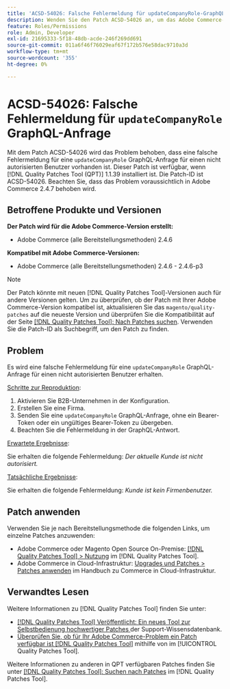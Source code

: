 ```yaml
---
title: 'ACSD-54026: Falsche Fehlermeldung für updateCompanyRole-GraphQL-Anfrage'
description: Wenden Sie den Patch ACSD-54026 an, um das Adobe Commerce-Problem zu beheben, bei dem eine falsche Fehlermeldung für eine GraphQL-Anfrage „updateCompanyRole“ für einen nicht autorisierten Benutzer vorhanden ist.
feature: Roles/Permissions
role: Admin, Developer
exl-id: 21695333-5f18-48db-acde-246f269dd691
source-git-commit: 011a6f46f76029eaf67f172b576e58dac9710a3d
workflow-type: tm+mt
source-wordcount: '355'
ht-degree: 0%

---
```


# ACSD-54026: Falsche Fehlermeldung für `updateCompanyRole` GraphQL-Anfrage

Mit dem Patch ACSD-54026 wird das Problem behoben, dass eine falsche Fehlermeldung für eine `updateCompanyRole` GraphQL-Anfrage für einen nicht autorisierten Benutzer vorhanden ist. Dieser Patch ist verfügbar, wenn [!DNL Quality Patches Tool (QPT)] 1.1.39 installiert ist. Die Patch-ID ist ACSD-54026. Beachten Sie, dass das Problem voraussichtlich in Adobe Commerce 2.4.7 behoben wird.

## Betroffene Produkte und Versionen

**Der Patch wird für die Adobe Commerce-Version erstellt:**

* Adobe Commerce (alle Bereitstellungsmethoden) 2.4.6

**Kompatibel mit Adobe Commerce-Versionen:**

* Adobe Commerce (alle Bereitstellungsmethoden) 2.4.6 - 2.4.6-p3

>[!NOTE]
>
>Der Patch könnte mit neuen [!DNL Quality Patches Tool]-Versionen auch für andere Versionen gelten. Um zu überprüfen, ob der Patch mit Ihrer Adobe Commerce-Version kompatibel ist, aktualisieren Sie das `magento/quality-patches` auf die neueste Version und überprüfen Sie die Kompatibilität auf der Seite [[!DNL Quality Patches Tool]: Nach Patches suchen](https://experienceleague.adobe.com/tools/commerce-quality-patches/index.html). Verwenden Sie die Patch-ID als Suchbegriff, um den Patch zu finden.

## Problem

Es wird eine falsche Fehlermeldung für eine `updateCompanyRole` GraphQL-Anfrage für einen nicht autorisierten Benutzer erhalten.

<u>Schritte zur Reproduktion</u>:

1. Aktivieren Sie B2B-Unternehmen in der Konfiguration.
1. Erstellen Sie eine Firma.
1. Senden Sie eine `updateCompanyRole` GraphQL-Anfrage, ohne ein Bearer-Token oder ein ungültiges Bearer-Token zu übergeben.
1. Beachten Sie die Fehlermeldung in der GraphQL-Antwort.

<u>Erwartete Ergebnisse</u>:

Sie erhalten die folgende Fehlermeldung: *Der aktuelle Kunde ist nicht autorisiert.*

<u>Tatsächliche Ergebnisse</u>:

Sie erhalten die folgende Fehlermeldung: *Kunde ist kein Firmenbenutzer.*

## Patch anwenden

Verwenden Sie je nach Bereitstellungsmethode die folgenden Links, um einzelne Patches anzuwenden:

* Adobe Commerce oder Magento Open Source On-Premise: [[!DNL Quality Patches Tool] > Nutzung](/help/tools/quality-patches-tool/usage.md) im [!DNL Quality Patches Tool].
* Adobe Commerce in Cloud-Infrastruktur: [Upgrades und Patches > Patches anwenden](https://experienceleague.adobe.com/docs/commerce-cloud-service/user-guide/develop/upgrade/apply-patches.html) im Handbuch zu Commerce in Cloud-Infrastruktur.

## Verwandtes Lesen

Weitere Informationen zu [!DNL Quality Patches Tool] finden Sie unter:

* [[!DNL Quality Patches Tool] Veröffentlicht: Ein neues Tool zur Selbstbedienung hochwertiger Patches ](https://experienceleague.adobe.com/en/docs/commerce-operations/tools/quality-patches-tool/quality-patches-tool-to-self-serve-quality-patches) der Support-Wissensdatenbank.
* [Überprüfen Sie, ob für Ihr Adobe Commerce-Problem ein Patch verfügbar ist [!DNL Quality Patches Tool]](/help/tools/quality-patches-tool/patches-available-in-qpt/check-patch-for-magento-issue-with-magento-quality-patches.md) mithilfe von im [!UICONTROL Quality Patches Tool].


Weitere Informationen zu anderen in QPT verfügbaren Patches finden Sie unter [[!DNL Quality Patches Tool]: Suchen nach Patches](https://experienceleague.adobe.com/tools/commerce-quality-patches/index.html) im [!DNL Quality Patches Tool].
